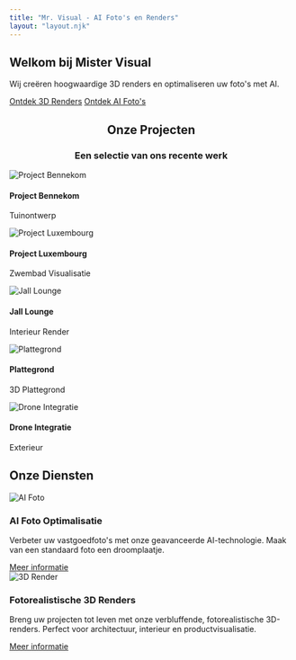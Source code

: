 ```yaml
---
title: "Mr. Visual - AI Foto's en Renders"
layout: "layout.njk"
---
```


<section class="hero">
    <div class="hero-content">
        <h1>Welkom bij Mister Visual</h1>
        <p>Wij creëren hoogwaardige 3D renders en optimaliseren uw foto's met AI.</p>
        <div class="hero-buttons">
            <a href="{{ '/renders/' | url }}" class="btn">Ontdek 3D Renders</a>
            <a href="{{ '/ai-fotos/' | url }}" class="btn btn-secondary">Ontdek AI Foto's</a>
        </div>
    </div>
</section>

<section class="portfolio-carousel-section">
    <div class="container">
        <h2 style="text-align: center;">Onze Projecten</h2>
        <h3 style="text-align: center;">Een selectie van ons recente werk</h3>
    </div>
    <!-- Slider main container -->
    <div class="swiper-container">
        <!-- Additional required wrapper -->
        <div class="swiper-wrapper">
            <!-- Slides -->
            <div class="swiper-slide">
                <img src="{{ '/images/Bennekom-Project-Garden.jpg' | url }}" alt="Project Bennekom">
                <div class="slide-text-overlay">
                    <h4>Project Bennekom</h4>
                    <p>Tuinontwerp</p>
                </div>
            </div>
            <div class="swiper-slide">
                <img src="{{ '/images/Luxembourg-Project-Pool.webp' | url }}" alt="Project Luxembourg">
                <div class="slide-text-overlay">
                    <h4>Project Luxembourg</h4>
                    <p>Zwembad Visualisatie</p>
                </div>
            </div>
            <div class="swiper-slide">
                <img src="{{ '/images/Jall-Lounge-03.jpg' | url }}" alt="Jall Lounge">
                <div class="slide-text-overlay">
                    <h4>Jall Lounge</h4>
                    <p>Interieur Render</p>
                </div>
            </div>
            <div class="swiper-slide">
                <img src="{{ '/images/plattegrond.jpg' | url }}" alt="Plattegrond">
                <div class="slide-text-overlay">
                    <h4>Plattegrond</h4>
                    <p>3D Plattegrond</p>
                </div>
            </div>
            <div class="swiper-slide">
                <img src="{{ '/images/drone.jpg' | url }}" alt="Drone Integratie">
                <div class="slide-text-overlay">
                    <h4>Drone Integratie</h4>
                    <p>Exterieur</p>
                </div>
            </div>
        </div>
        <!-- If we need pagination -->
        <div class="swiper-pagination"></div>
    </div>
</section>

<section class="intro">
    <div class="container">
        <h2>Onze Diensten</h2>
        <div class="intro-grid">
            <div class="intro-card">
                <img src="{{ '/images/Funda foto product.jpeg' | url }}" alt="AI Foto">
                <h3>AI Foto Optimalisatie</h3>
                <p>Verbeter uw vastgoedfoto's met onze geavanceerde AI-technologie. Maak van een standaard foto een droomplaatje.</p>
                <a href="{{ '/ai-fotos/' | url }}" class="btn">Meer informatie</a>
            </div>
            <div class="intro-card">
                <img src="{{ '/images/Foto realistisch product.jpeg' | url }}" alt="3D Render">
                <h3>Fotorealistische 3D Renders</h3>
                <p>Breng uw projecten tot leven met onze verbluffende, fotorealistische 3D-renders. Perfect voor architectuur, interieur en productvisualisatie.</p>
                <a href="{{ '/renders/' | url }}" class="btn">Meer informatie</a>
            </div>
        </div>
    </div>
</section>